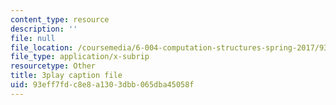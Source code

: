 ```yaml
---
content_type: resource
description: ''
file: null
file_location: /coursemedia/6-004-computation-structures-spring-2017/93eff7fdc8e8a1303dbb065dba45058f_RiD2xxcrsxg.srt
file_type: application/x-subrip
resourcetype: Other
title: 3play caption file
uid: 93eff7fd-c8e8-a130-3dbb-065dba45058f
---
```


